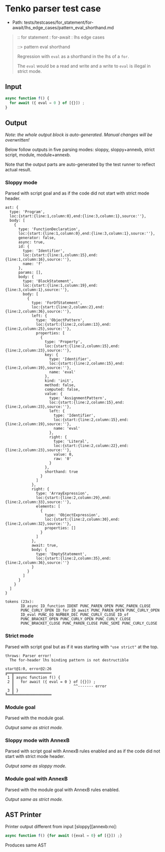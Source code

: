 # Tenko parser test case

- Path: tests/testcases/for_statement/for-await/lhs_edge_cases/pattern_eval_shorthand.md

> :: for statement : for-await : lhs edge cases
>
> ::> pattern eval shorthand
>
> Regression with `eval` as a shorthand in the lhs of a `for`.
>
> The `eval` would be a read and write and a write to `eval` is illegal in strict mode.

## Input

`````js
async function f() {
  for await ({ eval = 0 } of [{}]) ;
}
`````

## Output

_Note: the whole output block is auto-generated. Manual changes will be overwritten!_

Below follow outputs in five parsing modes: sloppy, sloppy+annexb, strict script, module, module+annexb.

Note that the output parts are auto-generated by the test runner to reflect actual result.

### Sloppy mode

Parsed with script goal and as if the code did not start with strict mode header.

`````
ast: {
  type: 'Program',
  loc:{start:{line:1,column:0},end:{line:3,column:1},source:''},
  body: [
    {
      type: 'FunctionDeclaration',
      loc:{start:{line:1,column:0},end:{line:3,column:1},source:''},
      generator: false,
      async: true,
      id: {
        type: 'Identifier',
        loc:{start:{line:1,column:15},end:{line:1,column:16},source:''},
        name: 'f'
      },
      params: [],
      body: {
        type: 'BlockStatement',
        loc:{start:{line:1,column:19},end:{line:3,column:1},source:''},
        body: [
          {
            type: 'ForOfStatement',
            loc:{start:{line:2,column:2},end:{line:2,column:36},source:''},
            left: {
              type: 'ObjectPattern',
              loc:{start:{line:2,column:13},end:{line:2,column:25},source:''},
              properties: [
                {
                  type: 'Property',
                  loc:{start:{line:2,column:15},end:{line:2,column:23},source:''},
                  key: {
                    type: 'Identifier',
                    loc:{start:{line:2,column:15},end:{line:2,column:19},source:''},
                    name: 'eval'
                  },
                  kind: 'init',
                  method: false,
                  computed: false,
                  value: {
                    type: 'AssignmentPattern',
                    loc:{start:{line:2,column:15},end:{line:2,column:23},source:''},
                    left: {
                      type: 'Identifier',
                      loc:{start:{line:2,column:15},end:{line:2,column:19},source:''},
                      name: 'eval'
                    },
                    right: {
                      type: 'Literal',
                      loc:{start:{line:2,column:22},end:{line:2,column:23},source:''},
                      value: 0,
                      raw: '0'
                    }
                  },
                  shorthand: true
                }
              ]
            },
            right: {
              type: 'ArrayExpression',
              loc:{start:{line:2,column:29},end:{line:2,column:33},source:''},
              elements: [
                {
                  type: 'ObjectExpression',
                  loc:{start:{line:2,column:30},end:{line:2,column:32},source:''},
                  properties: []
                }
              ]
            },
            await: true,
            body: {
              type: 'EmptyStatement',
              loc:{start:{line:2,column:35},end:{line:2,column:36},source:''}
            }
          }
        ]
      }
    }
  ]
}

tokens (23x):
       ID_async ID_function IDENT PUNC_PAREN_OPEN PUNC_PAREN_CLOSE
       PUNC_CURLY_OPEN ID_for ID_await PUNC_PAREN_OPEN PUNC_CURLY_OPEN
       ID_eval PUNC_EQ NUMBER_DEC PUNC_CURLY_CLOSE ID_of
       PUNC_BRACKET_OPEN PUNC_CURLY_OPEN PUNC_CURLY_CLOSE
       PUNC_BRACKET_CLOSE PUNC_PAREN_CLOSE PUNC_SEMI PUNC_CURLY_CLOSE
`````

### Strict mode

Parsed with script goal but as if it was starting with `"use strict"` at the top.

`````
throws: Parser error!
  The for-header lhs binding pattern is not destructible

start@1:0, error@2:26
╔══╦═════════════════
 1 ║ async function f() {
 2 ║   for await ({ eval = 0 } of [{}]) ;
   ║                           ^^------- error
 3 ║ }
╚══╩═════════════════

`````

### Module goal

Parsed with the module goal.

_Output same as strict mode._

### Sloppy mode with AnnexB

Parsed with script goal with AnnexB rules enabled and as if the code did not start with strict mode header.

_Output same as sloppy mode._

### Module goal with AnnexB

Parsed with the module goal with AnnexB rules enabled.

_Output same as strict mode._

## AST Printer

Printer output different from input [sloppy][annexb:no]:

````js
async function f() {for await ({eval = 0} of [{}]) ;}
````

Produces same AST
